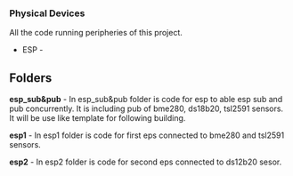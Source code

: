 ### Physical Devices

All the code running peripheries of this project.

- ESP -

## Folders

**esp_sub&pub** - In esp_sub&pub folder is code for esp to able esp sub and pub concurrently. It is including pub of bme280, ds18b20, tsl2591 sensors. It will be use like template for following building.

**esp1** - In esp1 folder is code for first eps connected to bme280 and tsl2591 sensors.

**esp2** - In esp2 folder is code for second eps connected to ds12b20 sesor.
